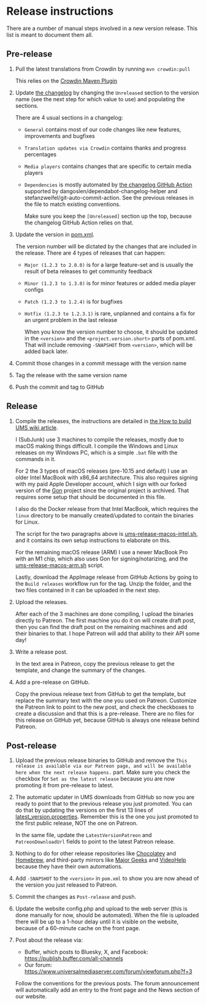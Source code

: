 # Release instructions

There are a number of manual steps involved in a new version release. This list is meant to document them all.

## Pre-release

1. Pull the latest translations from Crowdin by running `mvn crowdin:pull`

     This relies on the [Crowdin Maven Plugin](https://github.com/DigitalMediaServer/crowdin-maven-plugin/)
1. Update [the changelog](./CHANGELOG.md) by changing the `Unreleased` section to the version name (see the next step for which value to use) and populating the sections.

     There are 4 usual sections in a changelog:
   - `General` contains most of our code changes like new features, improvements and bugfixes
   - `Translation updates via Crowdin` contains thanks and progress percentages
   - `Media players` contains changes that are specific to certain media players
   - `Dependencies` is mostly automated by [the changelog GitHub Action](https://github.com/UniversalMediaServer/UniversalMediaServer/blob/47ed539c03f01f5198988a9a2388ae2aafc5a998/.github/workflows/ci.yaml#L258-L276) supported by dangoslen/dependabot-changelog-helper and stefanzweifel/git-auto-commit-action.
      See the previous releases in the file to match existing conventions.

      Make sure you keep the `[Unreleased]` section up the top, because the changelog GitHub Action relies on that.

1. Update the version in [pom.xml](./pom.xml).

     The version number will be dictated by the changes that are included in the release. There are 4 types of releases that can happen:
   - `Major (1.2.3 to 2.0.0)` is for a large feature-set and is usually the result of beta releases to get community feedback
   - `Minor (1.2.3 to 1.3.0)` is for minor features or added media player configs
   - `Patch (1.2.3 to 1.2.4)` is for bugfixes
   - `Hotfix (1.2.3 to 1.2.3.1)` is rare, unplanned and contains a fix for an urgent problem in the last release

     When you know the version number to choose, it should be updated in the `<version>` and the `<project.version.short>` parts of pom.xml. That will include removing `-SNAPSHOT` from `<version>`, which will be added back later.

1. Commit those changes in a commit message with the version name
1. Tag the release with the same version name
1. Push the commit and tag to GitHub

## Release

1. Compile the releases, the instructions are detailed in [the How to build UMS wiki article](https://github.com/UniversalMediaServer/UniversalMediaServer/wiki/How-to-build-UMS).

     I (SubJunk) use 3 machines to compile the releases, mostly due to macOS making things difficult. I compile the Windows and Linux releases on my Windows PC, which is a simple `.bat` file with the commands in it.

     For 2 the 3 types of macOS releases (pre-10.15 and default) I use an older Intel MacBook with x86_64 architecture. This also requires signing with my paid Apple Developer account, which I sign with our forked version of the [Gon](https://github.com/UniversalMediaServer/gon) project since the original project is archived. That requires some setup that should be documented in this file.

     I also do the Docker release from that Intel MacBook, which requires the `linux` directory to be manually created/updated to contain the binaries for Linux.

     The script for the two paragraphs above is [ums-release-macos-intel.sh](./scripts/ums-release-macos-intel.sh), and it contains its own setup instructions to elaborate on this.

     For the remaining macOS release (ARM) I use a newer MacBook Pro with an M1 chip, which also uses Gon for signing/notarizing, and the [ums-release-macos-arm.sh](./scripts/ums-release-macos-arm.sh) script.

     Lastly, download the AppImage release from GitHub Actions by going to the `Build releases` workflow run for the tag. Unzip the folder, and the two files contained in it can be uploaded in the next step.

1. Upload the releases.

     After each of the 3 machines are done compiling, I upload the binaries directly to Patreon. The first machine you do it on will create draft post, then you can find the draft post on the remaining machines and add their binaries to that. I hope Patreon will add that ability to their API some day!

1. Write a release post.

     In the text area in Patreon, copy the previous release to get the template, and change the summary of the changes.

1. Add a pre-release on GitHub.

     Copy the previous release text from GitHub to get the template, but replace the summary text with the one you used on Patreon. Customize the Patreon link to point to the new post, and check the checkboxes to create a discussion and that this is a pre-release. There are no files for this release on GitHub yet, because GitHub is always one release behind Patreon.

## Post-release

1. Upload the previous release binaries to GitHub and remove the `This release is available via our Patreon page, and will be available here when the next release happens.` part. Make sure you check the checkbox for `Set as the latest release` because you are now promoting it from pre-release to latest.

1. The automatic updater in UMS downloads from GitHub so now you are ready to point that to the previous release you just promoted. You can do that by updating the versions on the first 13 lines of [latest_version.properties](./src/main/external-resources/update/latest_version.properties#L1-L13). Remember this is the one you just promoted to the first public release, NOT the one on Patreon.

    In the same file, update the `LatestVersionPatreon` and `PatreonDownloadUrl` fields to point to the latest Patreon release.

1. Nothing to do for other release repositories like [Chocolatey](https://community.chocolatey.org/packages/ums) and [Homebrew](https://formulae.brew.sh/cask/universal-media-server), and third-party mirrors like [Major Geeks](https://www.majorgeeks.com/files/details/universal_media_server.html) and [VideoHelp](https://www.videohelp.com/software/Universal-Media-Server) because they have their own automations.

1. Add `-SNAPSHOT` to the `<version>` in `pom.xml` to show you are now ahead of the version you just released to Patreon.

1. Commit the changes as `Post-release` and push.

1. Update the website config.php and upload to the web server (this is done manually for now, should be automated). When the file is uploaded there will be up to a 1-hour delay until it is visible on the website, because of a 60-minute cache on the front page.

1. Post about the release via:

     - Buffer, which posts to Bluesky, X, and Facebook: https://publish.buffer.com/all-channels
     - Our forum: https://www.universalmediaserver.com/forum/viewforum.php?f=3

     Follow the conventions for the previous posts. The forum announcement will automatically add an entry to the front page and the News section of our website.